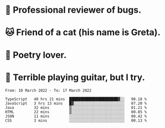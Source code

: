# 🐛 Professional reviewer of bugs.
# 🐱 Friend of a cat (his name is Greta).
# 📜 Poetry lover.
# 🎸 Terrible playing guitar, but I try.

<!--START_SECTION:waka-->

```text
From: 10 March 2022 - To: 17 March 2022

TypeScript   40 hrs 21 mins  ██████████████████████▓░░   90.18 %
JavaScript   3 hrs 13 mins   █▓░░░░░░░░░░░░░░░░░░░░░░░   07.20 %
Java         32 mins         ▒░░░░░░░░░░░░░░░░░░░░░░░░   01.21 %
HTML         22 mins         ▒░░░░░░░░░░░░░░░░░░░░░░░░   00.85 %
JSON         11 mins         ░░░░░░░░░░░░░░░░░░░░░░░░░   00.42 %
CSS          3 mins          ░░░░░░░░░░░░░░░░░░░░░░░░░   00.13 %
```

<!--END_SECTION:waka-->
